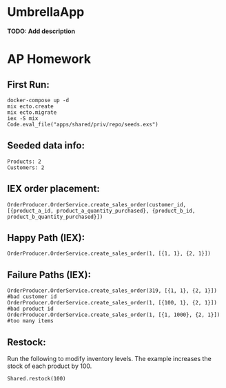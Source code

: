 # UmbrellaApp

**TODO: Add description**


# AP Homework

## First Run:

    docker-compose up -d
    mix ecto.create
    mix ecto.migrate
    iex -S mix
    Code.eval_file("apps/shared/priv/repo/seeds.exs")
	

## Seeded data info:

	Products: 2
	Customers: 2
	
	

## IEX order placement:


    OrderProducer.OrderService.create_sales_order(customer_id, [{product_a_id, product_a_quantity_purchased}, {product_b_id, product_b_quantity_purchased}])

## Happy Path (IEX):


    OrderProducer.OrderService.create_sales_order(1, [{1, 1}, {2, 1}])


## Failure Paths (IEX):

    OrderProducer.OrderService.create_sales_order(319, [{1, 1}, {2, 1}]) #bad customer id
    OrderProducer.OrderService.create_sales_order(1, [{100, 1}, {2, 1}]) #bad product id
    OrderProducer.OrderService.create_sales_order(1, [{1, 1000}, {2, 1}]) #too many items

## Restock:
Run the following to modify inventory levels. The example increases the stock of each product by 100.
	

    Shared.restock(100)
